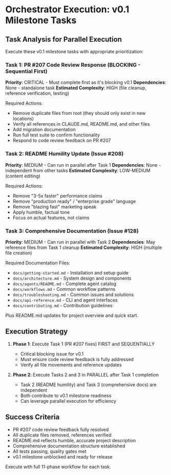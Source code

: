 # Orchestrator Execution: v0.1 Milestone Tasks

## Task Analysis for Parallel Execution

Execute these v0.1 milestone tasks with appropriate prioritization:

### Task 1: PR #207 Code Review Response (BLOCKING - Sequential First)
**Priority**: CRITICAL - Must complete first as it's blocking v0.1
**Dependencies**: None - standalone task
**Estimated Complexity**: HIGH (file cleanup, reference verification, testing)

Required Actions:
- Remove duplicate files from root (they should only exist in new locations)
- Verify all references in CLAUDE.md, README.md, and other files
- Add migration documentation
- Run full test suite to confirm functionality
- Respond to code review feedback on PR #207

### Task 2: README Humility Update (Issue #208)
**Priority**: MEDIUM - Can run in parallel after Task 1
**Dependencies**: None - independent from other tasks
**Estimated Complexity**: LOW-MEDIUM (content editing)

Required Actions:
- Remove "3-5x faster" performance claims
- Remove "production ready" / "enterprise grade" language
- Remove "blazing fast" marketing speak
- Apply humble, factual tone
- Focus on actual features, not claims

### Task 3: Comprehensive Documentation (Issue #128)
**Priority**: MEDIUM - Can run in parallel with Task 2
**Dependencies**: May reference files from Task 1 cleanup
**Estimated Complexity**: HIGH (multiple file creation)

Required Documentation Files:
- `docs/getting-started.md` - Installation and setup guide
- `docs/architecture.md` - System design and components
- `docs/agents/README.md` - Complete agent catalog
- `docs/workflows.md` - Common workflow patterns
- `docs/troubleshooting.md` - Common issues and solutions
- `docs/api-reference.md` - CLI and agent interfaces
- `docs/contributing.md` - Contribution guidelines

Plus README.md updates for project overview and quick start.

## Execution Strategy

1. **Phase 1**: Execute Task 1 (PR #207 fixes) FIRST and SEQUENTIALLY
   - Critical blocking issue for v0.1
   - Must ensure code review feedback is fully addressed
   - Verify all file movements and reference updates

2. **Phase 2**: Execute Tasks 2 and 3 in PARALLEL after Task 1 completion
   - Task 2 (README humility) and Task 3 (comprehensive docs) are independent
   - Both contribute to v0.1 milestone readiness
   - Can leverage parallel execution for efficiency

## Success Criteria

- PR #207 code review feedback fully resolved
- All duplicate files removed, references verified
- README.md reflects humble, accurate project description
- Comprehensive documentation structure established
- All tests passing, quality gates met
- v0.1 milestone unblocked and ready for release

Execute with full 11-phase workflow for each task.
